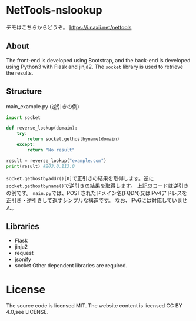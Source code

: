 # NetTools-nslookup
デモはこちらからどうぞ。
https://i.naxii.net/nettools

## About
The front-end is developed using Bootstrap, and the back-end is developed using Python3 with Flask and jinja2.
The `socket` library is used to retrieve the results.

## Structure

main_example.py (逆引きの例)
```python
import socket

def reverse_lookup(domain):
    try:
        return socket.gethostbyname(domain)
    except:
        return "No result"

result = reverse_lookup("example.com")
print(result) #203.0.113.0
```

`socket.gethostbyaddr()[0]`で正引きの結果を取得します。逆に`socket.gethostbyname()`で逆引きの結果を取得します。
上記のコードは逆引きの例です。
`main.py`では、POSTされたドメイン名(FQDN)又はIPv4アドレスを正引き・逆引きして返すシンプルな構造です。
なお、IPv6には対応していません。

## Libraries
- Flask
- jinja2
- request
- jsonify
- socket
Other dependent libraries are required.

# License
The source code is licensed MIT. The website content is licensed CC BY 4.0,see LICENSE.
